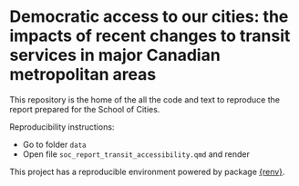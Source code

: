 
<!-- README.md is generated from README.Rmd. Please edit that file -->

# Democratic access to our cities: the impacts of recent changes to transit services in major Canadian metropolitan areas

<!-- badges: start -->
<!-- badges: end -->

This repository is the home of the all the code and text to reproduce
the report prepared for the School of Cities.

Reproducibility instructions:

- Go to folder `data`
- Open file `soc_report_transit_accessibility.qmd` and render

This project has a reproducible environment powered by package
[{renv}](https://rstudio.github.io/renv/).
